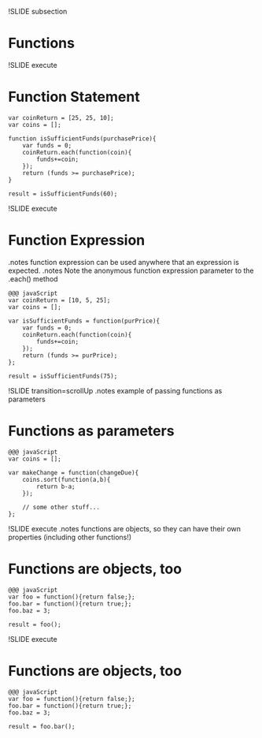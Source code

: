 !SLIDE subsection

# Functions #

!SLIDE execute

# Function Statement #

    var coinReturn = [25, 25, 10];
    var coins = [];

    function isSufficientFunds(purchasePrice){
        var funds = 0;
        coinReturn.each(function(coin){
            funds+=coin;
        });
        return (funds >= purchasePrice);
    }

    result = isSufficientFunds(60);

!SLIDE execute

# Function Expression #
.notes function expression can be used anywhere that an expression is expected.
.notes Note the anonymous function expression parameter to the .each() method

	@@@ javaScript
    var coinReturn = [10, 5, 25];
    var coins = [];

    var isSufficientFunds = function(purPrice){
        var funds = 0;
        coinReturn.each(function(coin){
            funds+=coin;
        });
        return (funds >= purPrice);
    };

    result = isSufficientFunds(75);

!SLIDE transition=scrollUp
.notes example of passing functions as parameters

# Functions as parameters

    @@@ javaScript
    var coins = [];

    var makeChange = function(changeDue){
        coins.sort(function(a,b){
            return b-a;
        });

        // some other stuff...
    };


!SLIDE execute
.notes functions are objects, so they can have their own properties (including other functions!)

# Functions are objects, too #

	@@@ javaScript
    var foo = function(){return false;};
    foo.bar = function(){return true;};
    foo.baz = 3;

    result = foo();

!SLIDE execute

# Functions are objects, too #

	@@@ javaScript
    var foo = function(){return false;};
    foo.bar = function(){return true;};
    foo.baz = 3;

    result = foo.bar();
